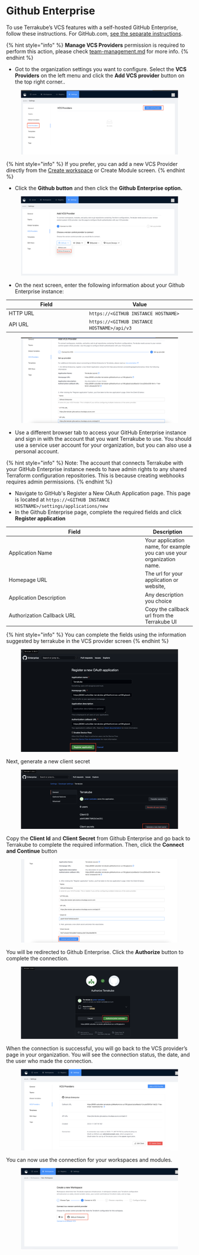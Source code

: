 # Github Enterprise

To use Terrakube’s VCS features with a self-hosted GitHub Enterprise, follow these instructions.  For GitHub.com, [see the separate instructions](github.com.md).

{% hint style="info" %}
**Manage VCS Providers** permission is required to perform this action, please check [team-management.md](../organizations/team-management.md "mention") for more info.
{% endhint %}

* Got to the organization settings you want to configure.  Select the **VCS Providers** on the left menu and click the **Add VCS provider** button on the top right corner..

<figure><img src="../../.gitbook/assets/image (359).png" alt=""><figcaption></figcaption></figure>

{% hint style="info" %}
If you prefer, you can add a new VCS Provider directly from the [Create workspace](../workspaces/creating-workspaces.md) or Create Module screen.&#x20;
{% endhint %}

* Click the **Github button** and then click the **Github Enterprise option.**

<figure><img src="../../.gitbook/assets/image (357).png" alt=""><figcaption></figcaption></figure>

* On the next screen, enter the following information about your Github Enterprise instance:

<table><thead><tr><th width="203">Field </th><th>Value</th></tr></thead><tbody><tr><td>HTTP URL</td><td><code>https://&#x3C;GITHUB INSTANCE HOSTNAME></code></td></tr><tr><td>API URL</td><td><code>https://&#x3C;GITHUB INSTANCE HOSTNAME>/api/v3</code></td></tr></tbody></table>

<figure><img src="../../.gitbook/assets/image (360).png" alt=""><figcaption></figcaption></figure>

* Use a different browser tab to access your GitHub Enterprise instance and sign in with the account that you want Terrakube to use. You should use a service user account for your organization, but you can also use a personal account.

{% hint style="info" %}
Note: The account that connects Terrakube with your GitHub Enterprise instance needs to have admin rights to any shared Terraform configuration repositories. This is because creating webhooks requires admin permissions.
{% endhint %}

* Navigate to GitHub's Register a New OAuth Application page. This page is located at `https://<GITHUB INSTANCE HOSTNAME>/settings/applications/new`
* In the Github Enterprise page, complete the required fields and click **Register application**

<table><thead><tr><th width="354">Field</th><th>Description</th></tr></thead><tbody><tr><td>Application Name</td><td>Your application name, for example you can use your organization name.</td></tr><tr><td>Homepage URL</td><td>The url for your application or website,</td></tr><tr><td>Application Description</td><td>Any description you choice</td></tr><tr><td>Authorization Callback URL</td><td>Copy the callback url from the Terrakube UI</td></tr></tbody></table>

{% hint style="info" %}
You can complete the fields using the information suggested by terrakube in the VCS provider screen
{% endhint %}



<figure><img src="../../.gitbook/assets/image (361).png" alt=""><figcaption></figcaption></figure>

Next, generate a new client secret

<figure><img src="../../.gitbook/assets/image (362).png" alt=""><figcaption></figcaption></figure>

Copy the  **Client Id**  and **Client Secret** from Github Enterprise and go back to Terrakube to complete the required information. Then, click the **Connect and Continue** button

<figure><img src="../../.gitbook/assets/image (363).png" alt=""><figcaption></figcaption></figure>

You will be redirected to Github Enterprise. Click the **Authorize** button to complete the connection.

<figure><img src="../../.gitbook/assets/image (364).png" alt=""><figcaption></figcaption></figure>

When the connection is successful, you will go back to the VCS provider’s page in your organization. You will see the connection status, the date, and the user who made the connection.&#x20;

<figure><img src="../../.gitbook/assets/image (1) (1) (1) (1) (1) (1) (1) (1) (1) (1) (1) (1).png" alt=""><figcaption></figcaption></figure>

You can now use the connection for your workspaces and modules.

<figure><img src="../../.gitbook/assets/image (1) (1) (1) (1) (1) (1) (1) (1) (1) (1) (1) (1) (1).png" alt=""><figcaption></figcaption></figure>
